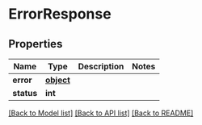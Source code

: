 # ErrorResponse

## Properties
Name | Type | Description | Notes
------------ | ------------- | ------------- | -------------
**error** | [**object**](.md) |  | 
**status** | **int** |  | 

[[Back to Model list]](../README.md#documentation-for-models) [[Back to API list]](../README.md#documentation-for-api-endpoints) [[Back to README]](../README.md)


